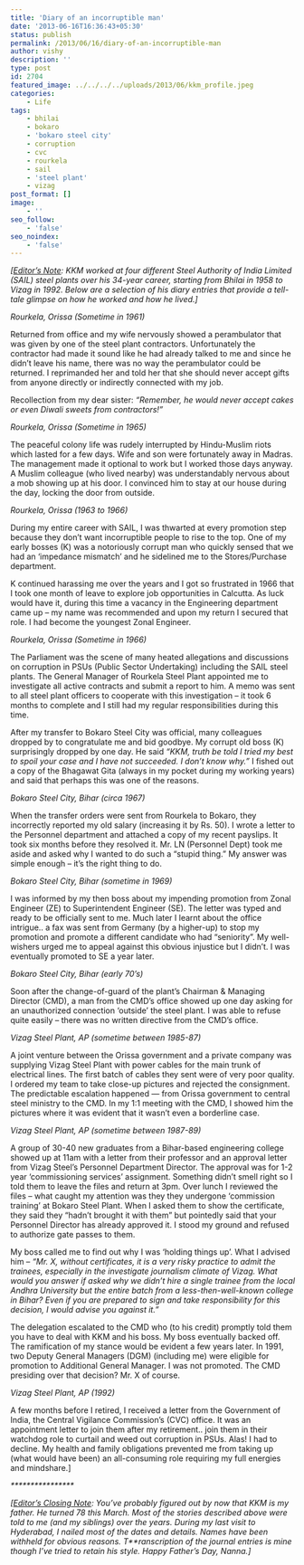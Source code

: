 ```yaml
---
title: 'Diary of an incorruptible man'
date: '2013-06-16T16:36:43+05:30'
status: publish
permalink: /2013/06/16/diary-of-an-incorruptible-man
author: vishy
description: ''
type: post
id: 2704
featured_image: ../../../../uploads/2013/06/kkm_profile.jpeg
categories: 
    - Life
tags:
    - bhilai
    - bokaro
    - 'bokaro steel city'
    - corruption
    - cvc
    - rourkela
    - sail
    - 'steel plant'
    - vizag
post_format: []
image:
    - ''
seo_follow:
    - 'false'
seo_noindex:
    - 'false'
---
```

*\[<span style="text-decoration: underline;">Editor’s Note</span>: KKM worked at four different Steel Authority of India Limited (SAIL) steel plants over his 34-year career, starting from Bhilai in 1958 to Vizag in 1992. Below are a selection of his diary entries that provide a tell-tale glimpse on how he worked and how he lived.\]*

*Rourkela, Orissa (Sometime in 1961)*

Returned from office and my wife nervously showed a perambulator that was given by one of the steel plant contractors. Unfortunately the contractor had made it sound like he had already talked to me and since he didn’t leave his name, there was no way the perambulator could be returned. I reprimanded her and told her that she should never accept gifts from anyone directly or indirectly connected with my job.

Recollection from my dear sister: *“Remember, he would never accept cakes or even Diwali sweets from contractors!”*

*Rourkela, Orissa (Sometime in 1965)*

The peaceful colony life was rudely interrupted by Hindu-Muslim riots which lasted for a few days. Wife and son were fortunately away in Madras. The management made it optional to work but I worked those days anyway. A Muslim colleague (who lived nearby) was understandably nervous about a mob showing up at his door. I convinced him to stay at our house during the day, locking the door from outside.

*Rourkela, Orissa (1963 to 1966)*

During my entire career with SAIL, I was thwarted at every promotion step because they don’t want incorruptible people to rise to the top. One of my early bosses (K) was a notoriously corrupt man who quickly sensed that we had an ‘impedance mismatch’ and he sidelined me to the Stores/Purchase department.

K continued harassing me over the years and I got so frustrated in 1966 that I took one month of leave to explore job opportunities in Calcutta. As luck would have it, during this time a vacancy in the Engineering department came up – my name was recommended and upon my return I secured that role. I had become the youngest Zonal Engineer.

*Rourkela, Orissa (Sometime in 1966)*

The Parliament was the scene of many heated allegations and discussions on corruption in PSUs (Public Sector Undertaking) including the SAIL steel plants. The General Manager of Rourkela Steel Plant appointed me to investigate all active contracts and submit a report to him. A memo was sent to all steel plant officers to cooperate with this investigation – it took 6 months to complete and I still had my regular responsibilities during this time.

After my transfer to Bokaro Steel City was official, many colleagues dropped by to congratulate me and bid goodbye. My corrupt old boss (K) surprisingly dropped by one day. He said *“KKM, truth be told I tried my best to spoil your case and I have not succeeded. I don’t know why.”* I fished out a copy of the Bhagawat Gita (always in my pocket during my working years) and said that perhaps this was one of the reasons.

*Bokaro Steel City, Bihar (circa 1967)*

When the transfer orders were sent from Rourkela to Bokaro, they incorrectly reported my old salary (increasing it by Rs. 50). I wrote a letter to the Personnel department and attached a copy of my recent payslips. It took six months before they resolved it. Mr. LN (Personnel Dept) took me aside and asked why I wanted to do such a “stupid thing.” My answer was simple enough – it’s the right thing to do.

*Bokaro Steel City, Bihar (sometime in 1969)*

I was informed by my then boss about my impending promotion from Zonal Engineer (ZE) to Superintendent Engineer (SE). The letter was typed and ready to be officially sent to me. Much later I learnt about the office intrigue.. a fax was sent from Germany (by a higher-up) to stop my promotion and promote a different candidate who had “seniority”. My well-wishers urged me to appeal against this obvious injustice but I didn’t. I was eventually promoted to SE a year later.

*Bokaro Steel City, Bihar (early 70’s)*

Soon after the change-of-guard of the plant’s Chairman &amp; Managing Director (CMD), a man from the CMD’s office showed up one day asking for an unauthorized connection ‘outside’ the steel plant. I was able to refuse quite easily – there was no written directive from the CMD’s office.

*Vizag Steel Plant, AP (sometime between 1985-87)*

A joint venture between the Orissa government and a private company was supplying Vizag Steel Plant with power cables for the main trunk of electrical lines. The first batch of cables they sent were of very poor quality. I ordered my team to take close-up pictures and rejected the consignment. The predictable escalation happened — from Orissa government to central steel ministry to the CMD. In my 1:1 meeting with the CMD, I showed him the pictures where it was evident that it wasn’t even a borderline case.

*Vizag Steel Plant, AP (sometime between 1987-89)*

A group of 30-40 new graduates from a Bihar-based engineering college showed up at 11am with a letter from their professor and an approval letter from Vizag Steel’s Personnel Department Director. The approval was for 1-2 year ‘commissioning services’ assignment. Something didn’t smell right so I told them to leave the files and return at 3pm. Over lunch I reviewed the files – what caught my attention was they they undergone ‘commission training’ at Bokaro Steel Plant. When I asked them to show the certificate, they said they “hadn’t brought it with them” but pointedly said that your Personnel Director has already approved it. I stood my ground and refused to authorize gate passes to them.

My boss called me to find out why I was ‘holding things up’. What I advised him – *“Mr. X, without certificates, it is a very risky practice to admit the trainees, especially in the investigate journalism climate of Vizag. What would you answer if asked why we didn’t hire a single trainee from the local Andhra University but the entire batch from a less-then-well-known college in Bihar? Even if you are prepared to sign and take responsibility for this decision, I would advise you against it.”*

The delegation escalated to the CMD who (to his credit) promptly told them you have to deal with KKM and his boss. My boss eventually backed off. The ramification of my stance would be evident a few years later. In 1991, two Deputy General Managers (DGM) (including me) were eligible for promotion to Additional General Manager. I was not promoted. The CMD presiding over that decision? Mr. X of course.

*Vizag Steel Plant, AP (1992)*

A few months before I retired, I received a letter from the Government of India, the Central Vigilance Commission’s (CVC) office. It was an appointment letter to join them after my retirement.. join them in their watchdog role to curtail and weed out corruption in PSUs. Alas! I had to decline. My health and family obligations prevented me from taking up (what would have been) an all-consuming role requiring my full energies and mindshare.\]

*\*\*\*\*\*\*\*\*\*\*\*\*\*\*\*\**

*\[<span style="text-decoration: underline;">Editor’s Closing Note</span>: You’ve probably figured out by now that KKM is my father. He turned 78 this March. Most of the stories described above were told to me (and my siblings) over the years. During my last visit to Hyderabad, I *nailed most of the dates and details. Names have been withheld for obvious reasons. T**ranscription of the* journal entries is mine though I’ve tried to retain his style. Happy Father’s Day, Nanna.\]*


